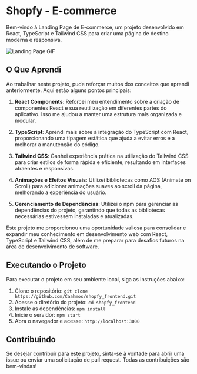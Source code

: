 # Shopfy - E-commerce

Bem-vindo à Landing Page de E-commerce, um projeto desenvolvido em React, TypeScript e Tailwind CSS para criar uma página de destino moderna e responsiva.

![Landing Page GIF](./public/assets/imgs/shopfy.gif)

## O Que Aprendi

Ao trabalhar neste projeto, pude reforçar muitos dos conceitos que aprendi anteriormente. Aqui estão alguns pontos principais:

1. **React Components**: Reforcei meu entendimento sobre a criação de componentes React e sua reutilização em diferentes partes do aplicativo. Isso me ajudou a manter uma estrutura mais organizada e modular.

2. **TypeScript**: Aprendi mais sobre a integração do TypeScript com React, proporcionando uma tipagem estática que ajuda a evitar erros e a melhorar a manutenção do código.

3. **Tailwind CSS**: Ganhei experiência prática na utilização do Tailwind CSS para criar estilos de forma rápida e eficiente, resultando em interfaces atraentes e responsivas.

4. **Animações e Efeitos Visuais**: Utilizei bibliotecas como AOS (Animate on Scroll) para adicionar animações suaves ao scroll da página, melhorando a experiência do usuário.

5. **Gerenciamento de Dependências**: Utilizei o npm para gerenciar as dependências do projeto, garantindo que todas as bibliotecas necessárias estivessem instaladas e atualizadas.

Este projeto me proporcionou uma oportunidade valiosa para consolidar e expandir meu conhecimento em desenvolvimento web com React, TypeScript e Tailwind CSS, além de me preparar para desafios futuros na área de desenvolvimento de software.

## Executando o Projeto

Para executar o projeto em seu ambiente local, siga as instruções abaixo:

1. Clone o repositório: `git clone https://github.com/Caahmos/shopfy_frontend.git`
2. Acesse o diretório do projeto: `cd shopfy_frontend`
3. Instale as dependências: `npm install`
4. Inicie o servidor: `npm start`
5. Abra o navegador e acesse: `http://localhost:3000`

## Contribuindo

Se desejar contribuir para este projeto, sinta-se à vontade para abrir uma issue ou enviar uma solicitação de pull request. Todas as contribuições são bem-vindas!
